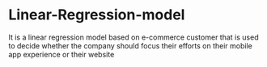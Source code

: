 # Linear-Regression-model
It is a linear regression model based on  e-commerce customer that is used to decide whether the company should focus their efforts on their mobile app experience or their website
